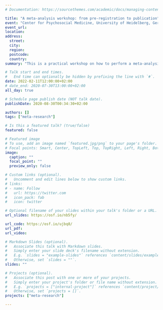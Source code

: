 ```yaml
---
# Documentation: https://sourcethemes.com/academic/docs/managing-content/

title: "A meta-analysis workshop: from pre-registration to publication"
event: "Center for Psychosocial Medicine, University of Heidelberg, Germany"
event_url:
location:
address:
  street:
  city:
  region:
  postcode:
  country:
summary: "This is a practical workshop on how to perform a meta-analysis, including pre-registration, data-extraction, and analysis."

# Talk start and end times.
#   End time can optionally be hidden by prefixing the line with `#`.
date: 2022-02-11T12:00:00+02:00
# date_end: 2020-07-30T13:00:00+02:00
all_day: true

# Schedule page publish date (NOT talk date).
publishDate: 2020-08-30T00:34:30+02:00

authors: []
tags: ["meta-research"]

# Is this a featured talk? (true/false)
featured: false

# Featured image
# To use, add an image named `featured.jpg/png` to your page's folder. 
# Focal points: Smart, Center, TopLeft, Top, TopRight, Left, Right, BottomLeft, Bottom, BottomRight.
image:
  caption: ""
  focal_point: ""
  preview_only: false

# Custom links (optional).
#   Uncomment and edit lines below to show custom links.
# links:
# - name: Follow
#   url: https://twitter.com
#   icon_pack: fab
#   icon: twitter

# Optional filename of your slides within your talk's folder or a URL.
url_slides: https://osf.io/nb5fy/

url_code: https://osf.io/ujbq8/
url_pdf:
url_video: 

# Markdown Slides (optional).
#   Associate this talk with Markdown slides.
#   Simply enter your slide deck's filename without extension.
#   E.g. `slides = "example-slides"` references `content/slides/example-slides.md`.
#   Otherwise, set `slides = ""`.
slides: ""

# Projects (optional).
#   Associate this post with one or more of your projects.
#   Simply enter your project's folder or file name without extension.
#   E.g. `projects = ["internal-project"]` references `content/project/deep-learning/index.md`.
#   Otherwise, set `projects = []`.
projects: ["meta-research"]

---
```

